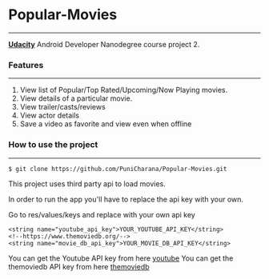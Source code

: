 # Popular-Movies
___
**[Udacity]** Android Developer Nanodegree course project 2.

### Features
___

1. View list of Popular/Top Rated/Upcoming/Now Playing movies.
2. View details of a particular movie.
3. View trailer/casts/reviews
4. View actor details  
5. Save a video as favorite and view even when offline


### How to use the project
___


```
$ git clone https://github.com/PuniCharana/Popular-Movies.git
```

This project uses third party api to load movies.


In order to run the app you'll have to replace the api key with your own.


Go to res/values/keys and replace with your own api key

```<!--https://developers.google.com/youtube/android/player/-->
<string name="youtube_api_key">YOUR_YOUTUBE_API_KEY</string>
<!--https://www.themoviedb.org/-->
<string name="movie_db_api_key">YOUR_MOVIE_DB_API_KEY</string>
```
You can get the Youtube API key from here [youtube]
You can get the themoviedb API key from here [themoviedb]

[youtube]: https://developers.google.com/youtube/android/
[themoviedb]: https://www.themoviedb.org
[udacity]: https://udacity.com/
